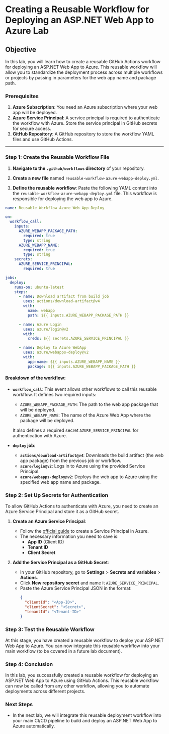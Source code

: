 # Creating a Reusable Workflow for Deploying an ASP.NET Web App to Azure Lab

## Objective

In this lab, you will learn how to create a reusable GitHub Actions workflow for deploying an ASP.NET Web App to Azure. This reusable workflow will allow you to standardize the deployment process across multiple workflows or projects by passing in parameters for the web app name and package path.

### Prerequisites

1. **Azure Subscription**: You need an Azure subscription where your web app will be deployed.
2. **Azure Service Principal**: A service principal is required to authenticate the workflow with Azure. Store the service principal in GitHub secrets for secure access.
3. **GitHub Repository**: A GitHub repository to store the workflow YAML files and use GitHub Actions.

---

### Step 1: Create the Reusable Workflow File

1. **Navigate to the `.github/workflows` directory** of your repository.
2. **Create a new file** named `reusable-workflow-azure-webapp-deploy.yml`.

3. **Define the reusable workflow**:
   Paste the following YAML content into the `reusable-workflow-azure-webapp-deploy.yml` file. This workflow is responsible for deploying the web app to Azure.

```yaml
name: Reusable Workflow Azure Web App Deploy

on:
  workflow_call:
    inputs:
      AZURE_WEBAPP_PACKAGE_PATH:
        required: true
        type: string
      AZURE_WEBAPP_NAME:
        required: true
        type: string
    secrets:
      AZURE_SERVICE_PRINCIPAL:
        required: true

jobs:
  deploy:
    runs-on: ubuntu-latest
    steps:
      - name: Download artifact from build job
        uses: actions/download-artifact@v4
        with:
          name: webapp
          path: ${{ inputs.AZURE_WEBAPP_PACKAGE_PATH }}

      - name: Azure Login
        uses: azure/login@v2
        with:
          creds: ${{ secrets.AZURE_SERVICE_PRINCIPAL }}

      - name: Deploy to Azure WebApp
        uses: azure/webapps-deploy@v2
        with:
          app-name: ${{ inputs.AZURE_WEBAPP_NAME }}
          package: ${{ inputs.AZURE_WEBAPP_PACKAGE_PATH }}
```

#### Breakdown of the workflow:

- **`workflow_call`**: This event allows other workflows to call this reusable workflow. It defines two required inputs:

  - `AZURE_WEBAPP_PACKAGE_PATH`: The path to the web app package that will be deployed.
  - `AZURE_WEBAPP_NAME`: The name of the Azure Web App where the package will be deployed.

  It also defines a required secret `AZURE_SERVICE_PRINCIPAL` for authentication with Azure.

- **`deploy` job**:
  - **`actions/download-artifact@v4`**: Downloads the build artifact (the web app package) from the previous job or workflow.
  - **`azure/login@v2`**: Logs in to Azure using the provided Service Principal.
  - **`azure/webapps-deploy@v2`**: Deploys the web app to Azure using the specified web app name and package.

### Step 2: Set Up Secrets for Authentication

To allow GitHub Actions to authenticate with Azure, you need to create an Azure Service Principal and store it as a GitHub secret.

1. **Create an Azure Service Principal**:

   - Follow the [official guide](https://learn.microsoft.com/en-us/azure/active-directory/fundamentals/active-directory-service-principal-portal) to create a Service Principal in Azure.
   - The necessary information you need to save is:
     - **App ID** (Client ID)
     - **Tenant ID**
     - **Client Secret**

2. **Add the Service Principal as a GitHub Secret**:
   - In your GitHub repository, go to **Settings** > **Secrets and variables** > **Actions**.
   - Click **New repository secret** and name it `AZURE_SERVICE_PRINCIPAL`.
   - Paste the Azure Service Principal JSON in the format:
     ```json
     {
       "clientId": "<App-ID>",
       "clientSecret": "<Secret>",
       "tenantId": "<Tenant-ID>"
     }
     ```

### Step 3: Test the Reusable Workflow

At this stage, you have created a reusable workflow to deploy your ASP.NET Web App to Azure. You can now integrate this reusable workflow into your main workflow (to be covered in a future lab document).

### Step 4: Conclusion

In this lab, you successfully created a reusable workflow for deploying an ASP.NET Web App to Azure using GitHub Actions. This reusable workflow can now be called from any other workflow, allowing you to automate deployments across different projects.

### Next Steps

- In the next lab, we will integrate this reusable deployment workflow into your main CI/CD pipeline to build and deploy an ASP.NET Web App to Azure automatically.
